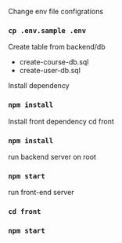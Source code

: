 Change env file configrations
### `cp .env.sample .env`


Create table from
backend/db
- create-course-db.sql
- create-user-db.sql

Install dependency
### `npm install`


Install front dependency
cd front
### `npm install`


run backend server
on root
### `npm start`


run front-end server
### `cd front`
### `npm start`
